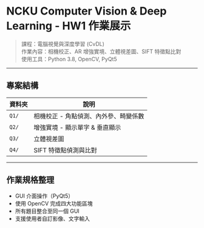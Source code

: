# NCKU Computer Vision & Deep Learning - HW1 作業展示

> 課程：電腦視覺與深度學習 (CvDL)  
> 作業內容：相機校正、AR 增強實境、立體視差圖、SIFT 特徵點比對  
> 使用工具：Python 3.8, OpenCV, PyQt5

---

## 專案結構
| 資料夾 | 說明 |
|--------|------|
| `Q1/`  | 相機校正 - 角點偵測、內外參、畸變係數 |
| `Q2/`  | 增強實境 - 顯示單字 & 垂直顯示 |
| `Q3/`  | 立體視差圖 |
| `Q4/`  | SIFT 特徵點偵測與比對 |


---
## 作業規格整理
- GUI 介面操作（PyQt5）
- 使用 OpenCV 完成四大功能區塊
- 所有題目整合至同一個 GUI
- 支援使用者自訂影像、文字輸入
